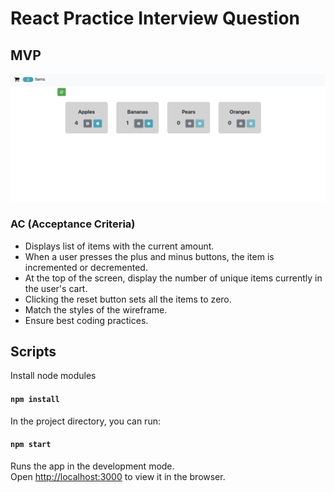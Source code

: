 # React Practice Interview Question

## MVP

![screenshot](./public/mvp.png)

### AC (Acceptance Criteria)
- Displays list of items with the current amount.
- When a user presses the plus and minus buttons, the item is incremented or decremented.
- At the top of the screen, display the number of unique items currently in the user's cart. 
- Clicking the reset button sets all the items to zero. 
- Match the styles of the wireframe.
- Ensure best coding practices.


## Scripts

Install node modules

#### `npm install`

In the project directory, you can run:

#### `npm start`

Runs the app in the development mode.<br>
Open [http://localhost:3000](http://localhost:3000) to view it in the browser.
